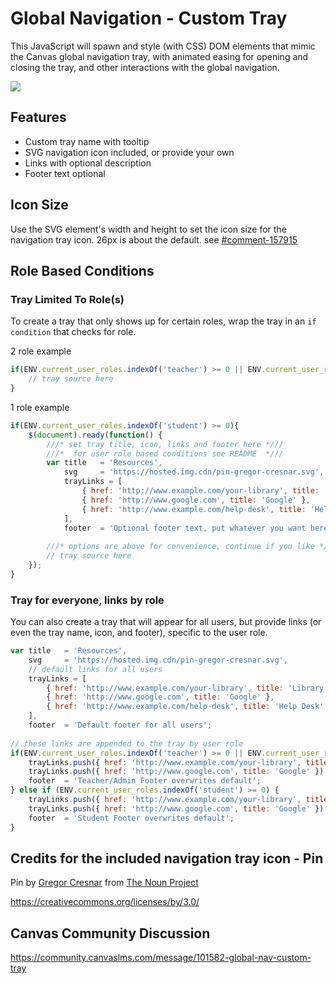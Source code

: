 
# Global Navigation - Custom Tray

This JavaScript will spawn and style (with CSS) DOM elements that mimic the Canvas global navigation tray, with animated easing for opening and closing the tray, and other interactions with the global navigation.

![
](https://s3-us-west-2.amazonaws.com/ccsd-canvas/git-docs/global-nav-custom-tray.png)

## Features
 - Custom tray name with tooltip
 - SVG navigation icon included, or provide your own
 - Links with optional description
 - Footer text optional

## Icon Size
Use the SVG element's width and height to set the icon size for the navigation tray icon.
26px is about the default. see [#comment-157915](https://community.canvaslms.com/thread/23242-global-nav-custom-tray#comment-157915)

## Role Based Conditions

### Tray Limited To Role(s)

To create a tray that only shows up for certain roles, wrap the tray in an ```if condition``` that checks for role.

2 role example
```javascript
if(ENV.current_user_roles.indexOf('teacher') >= 0 || ENV.current_user_roles.indexOf('admin') >= 0) { 
	// tray source here
}
```

1 role example 
```javascript
if(ENV.current_user_roles.indexOf('student') >= 0){
    $(document).ready(function() {
        ///* set tray title, icon, links and footer here *///
        ///*  for user role based conditions see README  *///
        var title   = 'Resources',
            svg     = 'https://hosted.img.cdn/pin-gregor-cresnar.svg',
            trayLinks = [
                { href: 'http://www.example.com/your-library', title: 'Library', desc:'Optional text description' },
                { href: 'http://www.google.com', title: 'Google' },
                { href: 'http://www.example.com/help-desk', title: 'Help Desk', desc:'Optional  text description' }
            ],
            footer  = 'Optional footer text, put whatever you want here, or leave it blank.';
            
        ///* options are above for convenience, continue if you like *///
        // tray source here
    });
}

```

### Tray for everyone, links by role
You can also create a tray that will appear for all users, but provide links (or even the tray name, icon, and footer), specific to the user role.

```javascript
var title   = 'Resources',
    svg     = 'https://hosted.img.cdn/pin-gregor-cresnar.svg',
    // default links for all users
    trayLinks = [
        { href: 'http://www.example.com/your-library', title: 'Library', desc:'Optional text description' },
        { href: 'http://www.google.com', title: 'Google' },
        { href: 'http://www.example.com/help-desk', title: 'Help Desk', desc:'Optional  text description' }
    ],
    footer  = 'Default footer for all users';
    
// these links are appended to the tray by user role
if(ENV.current_user_roles.indexOf('teacher') >= 0 || ENV.current_user_roles.indexOf('admin') >= 0){
    trayLinks.push({ href: 'http://www.example.com/your-library', title: 'Teacher Library', desc:'Optional text description' })
    trayLinks.push({ href: 'http://www.google.com', title: 'Google' })
    footer  = 'Teacher/Admin Footer overwrites default';
} else if (ENV.current_user_roles.indexOf('student') >= 0) {
    trayLinks.push({ href: 'http://www.example.com/your-library', title: 'Student Library', desc:'Optional text description' })
    trayLinks.push({ href: 'http://www.google.com', title: 'Google' })
    footer  = 'Student Footer overwrites default';
}
```

## Credits for the included navigation tray icon - Pin
Pin by [Gregor Cresnar](https://thenounproject.com/grega.cresnar/) from [The Noun Project](https://thenounproject.com/)

https://creativecommons.org/licenses/by/3.0/


## Canvas Community Discussion
https://community.canvaslms.com/message/101582-global-nav-custom-tray
